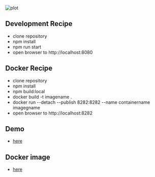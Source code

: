 ![plot](https://github.com/bibimchi/whiteplayground.frontend/blob/master/src/asset/favicon.png)

## Development Recipe
* clone repository
* npm install
* npm run start
* open browser to http://localhost:8080

## Docker Recipe
* clone repository
* npm install
* npm build:local
* docker build -t imagename .
* docker run --detach --publish 8282:8282 --name containername imagegname
* open browser to http://localhost:8282

## Demo
* [here](https://kimchistudio.tech/wp/front)

## Docker image
* [here](https://hub.docker.com/repository/docker/kimchiboy/wp_front)
